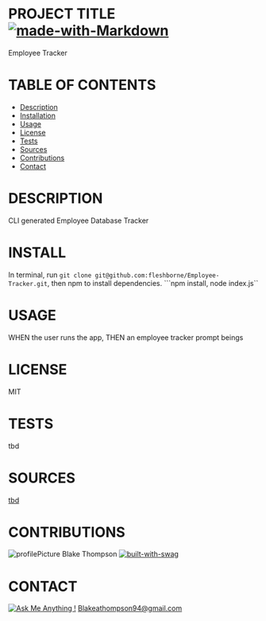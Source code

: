 
# PROJECT TITLE  [![made-with-Markdown](https://img.shields.io/badge/Made%20with-Markdown-1f425f.svg)](http://commonmark.org)

Employee Tracker
# TABLE OF CONTENTS
* [Description](#description)
* [Installation](#install)
* [Usage](#usage)
* [License](#license)
* [Tests](#tests)
* [Sources](#sources)
* [Contributions](#contributions)
* [Contact](#contact)
# DESCRIPTION 
CLI generated Employee Database Tracker

# INSTALL  
In terminal, run ```git clone git@github.com:fleshborne/Employee-Tracker.git```, then npm to install dependencies. ```npm install, node index.js``

# USAGE    
WHEN the user runs the app, THEN an employee tracker prompt beings

# LICENSE 
MIT

# TESTS
tbd

# SOURCES 
[tbd](tbd)


# CONTRIBUTIONS 

![profilePicture](https://avatars0.githubusercontent.com/u/62081154?v=4.png)
Blake Thompson [![built-with-swag](https://ForTheBadge.com/images/badges/built-with-swag.svg)](https://GitHub.com/Naereen/)

# CONTACT 
[![Ask Me Anything !](https://img.shields.io/badge/Ask%20me-anything-1abc9c.svg)](https://GitHub.com/fleshborne)
Blakeathompson94@gmail.com

